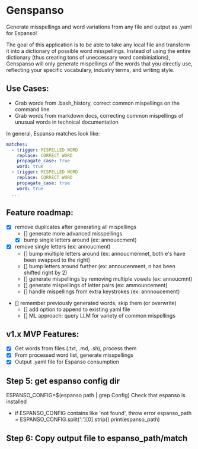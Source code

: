 # Genspanso

Generate misspellings and word variations from any file and output as .yaml for Espanso!

The goal of this application is to be able to take any local file and transform it into a dictionary of possible word misspellings.
Instead of using the entire dictionary (thus creating tons of uneccessary word combiniations), Genspanso will only generate mispellings of the words that you directly use, reflecting your specific vocabulary, industry terms, and writing style.

<!-- This application is language-agnostic - English, German, Italian, French, Spanish, just to name a few! -->

## Use Cases:

- Grab words from .bash_history, correct common mispellings on the command line
- Grab words from markdown docs, correcting common mispellings of unusual words in technical documentation

In general, Espanso matches look like:

```yaml
matches:
  - trigger: MISPELLED WORD
    replace: CORRECT WORD
    propagate_case: true
    word: true
  - trigger: MISPELLED WORD
    replace: CORRECT WORD
    propagate_case: true
    word: true
  ...
```

## Feature roadmap:

- [x] remove duplicates after generating all mispellings
  - [] generate more advanced misspellings
  - [x] bump single letters around (ex: annouecment)
- [x] remove single letters (ex: annoucment)
  - [] bump multiple letters around (ex: annoucmemnet, both e's have been swapped to the right)
  - [] bump letters around further (ex: annoucenment, n has been shifted right by 2)
  - [] generate mispellings by removing multiple vowels (ex: annoucmnt)
  - [] generate mispellings of letter pairs (ex: ammouncement)
  - [] handle mispellings from extra keystrokes (ex: annnoucement)
- [] remember previously generated words, skip them (or overwrite)
  - [] add option to append to existing yaml file
  - [] ML approach: query LLM for variety of common mispellings

## v1.x MVP Features:

- [x] Get words from files (.txt, .md, .sh), process them
- [x] From processed word list, generate misspellings
- [x] Output .yaml file for Espanso consumption

## Step 5: get espanso config dir

ESPANSO_CONFIG=$(espanso path | grep Config)
Check that espanso is installed

- if ESPANSO_CONFIG contains like 'not found', throw error
  espanso_path = ESPANSO_CONFIG.split(':')[0].strip()
  print(espanso_path)

## Step 6: Copy output file to espanso_path/match
